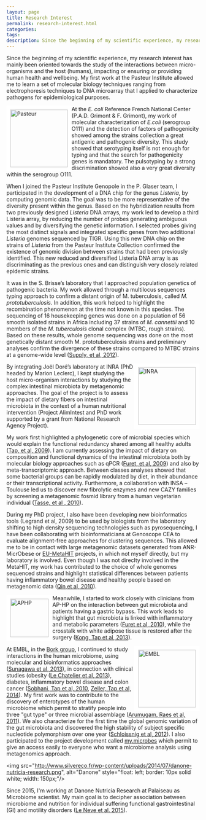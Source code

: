 ```yaml
---
layout: page
title: Research Interest
permalink: research-interest.html
categories: 
tags: 
description: Since the beginning of my scientific experience, my research interest has mainly been oriented towards the study of the interactions between micro-organisms and the host (humans), impacting or ensuring or providing human health and wellbeing.
---
```


Since the beginning of my scientific experience, my research interest has mainly been oriented towards the study of the interactions between micro-organisms and the host (humans), impacting or ensuring or providing human health and wellbeing. My first work at the Pasteur Institute allowed me to learn a set of molecular biology techniques ranging from electrophoresis techniques to DNA microarray that I applied to characterize pathogens for epidemiological purposes.

<img src="https://upload.wikimedia.org/wikipedia/fr/thumb/1/1d/Institut_Pasteur_%28logo%29.svg/1280px-Institut_Pasteur_%28logo%29.svg.png" alt="Pasteur" style="float: left; border: 10px solid white; width: 150px;"/>

At the _E. coli_ Reference French National Center (P.A.D. Grimont & F. Grimont), my work of molecular characterization of _E.coli_ (serogroup O111) and the detection of factors of pathogenicity showed among the strains collection a great antigenic and pathogenic diversity. This study showed that serotyping itself is not enough for typing and that the search for pathogenicity genes is mandatory. The pulsotyping by a strong discrimination showed also a very great diversity within the serogroup O111.

When I joined the Pasteur Institute Genopole in the P. Glaser team, I participated in the development of a DNA chip for the genus _Listeria_, by computing genomic data. The goal was to be more representative of the diversity present within the genus. Based on the hybridization results from two previously designed _Listeria_ DNA arrays, my work led to develop a third Listeria array, by reducing the number of probes generating ambiguous values and by diversifying the genetic information. I selected probes giving the most distinct signals and integrated specific genes from two additional _Listeria_ genomes sequenced by TIGR. Using this new DNA chip on the strains of _Listeria_ from the Pasteur Institute Collection confirmed the existence of genomic division between strains that had been previously identified. This new reduced and diversified Listeria DNA array is as discriminating as the previous ones and can distinguish very closely related epidemic strains.

It was in the S. Brisse’s laboratory that I approached population genetics of pathogenic bacteria. My work allowed through a multilocus sequences typing approach to confirm a distant origin of M. tuberculosis, called _M. prototuberculosis_. In addition, this work helped to highlight the recombination phenomenon at the time not known in this species. The sequencing of 16 housekeeping genes was done on a population of 56 smooth isolated strains in Africa including 37 strains of _M. cannettii_ and 10 members of the _M. tuberculosis_ clonal complex (MTBC, rough strains). Based on these results, whole genome sequencing was done on the most genetically distant smooth M. prototuberculosis strains and preliminary analyses confirm the divergence of these strains compared to MTBC strains at a genome-wide level ([Supply, et al, 2012](http://www.nature.com/ng/journal/v45/n2/full/ng.2517.html)).

<img src="https://upload.wikimedia.org/wikipedia/fr/d/d4/INRA_logo.jpg" alt="INRA" style="float: right; border: 10px solid white; width: 150px;"/>

By integrating Joël Doré’s laboratory at INRA (PhD headed by Marion Leclerc), I kept studying the host micro-organism interactions by studying the complex intestinal microbiota by metagenomic approaches. The goal of the project is to assess the impact of dietary fibers on intestinal microbiota in the context of a human nutritional intervention (Project AlimIntest and PhD work supported by a grant from National Research Agency Project).

My work first highlighted a phylogenetic core of microbial species which would explain the functional redundancy shared among all healthy adults ([Tap, et al, 2009](http://www.ncbi.nlm.nih.gov/pubmed/19601958)). I am currently assessing the impact of dietary on composition and functional dynamics of the intestinal microbiota both by molecular biology approaches such as qPCR ([Furet, et al, 2009](http://www.ncbi.nlm.nih.gov/pubmed/19302550)) and also by meta-transcriptomic approach. Between classes analyses showed that some bacterial groups can be rapidly modulated by diet, in their abundance or their transcriptional activity. Furthermore, a collaboration with INSA –Toulouse led us to discover new fibrolytic enzymes and new CAZY families by screening a metagenomic fosmid library from a human vegetarian individual ([Tasse, et al , 2010](http://www.ncbi.nlm.nih.gov/pubmed/20841432)).

During my PhD project, I also have been developing new bioinformatics tools (Legrand et al, 2009) to be used by biologists from the laboratory shifting to high density sequencing technologies such as pyrosequencing, I have been collaborating with bioinformaticians at Genoscope CEA to evaluate alignment-free approaches for clustering sequences. This allowed me to be in contact with large metagenomic datasets generated from ANR-MicrObese or [EU-MetaHIT](http://www.metahit.eu/) projects, in which not myself directly, but my laboratory is involved. Even though I was not direclty involved in the MetaHIT, my work has contributed to the choice of whole genomes sequenced strains and highlight statistical differences between patients having inflammatory bowel disease and healthy people based on metagenomic data ([Qin,et al, 2010](http://www.ncbi.nlm.nih.gov/pubmed/20203603)).

<img src="https://upload.wikimedia.org/wikipedia/fr/8/81/Logo_AP-H%C3%B4pitaux_de_Paris.gif" alt="APHP" style="float: left; border: 10px solid white; width: 100px;"/>

Meanwhile, I started to work closely with clinicians from AP-HP on the interaction between gut microbiota and patients having a gastric bypass. This work leads to highlight that gut microbiota is linked with inflammatory and metabolic parameters ([Furet et al, 2010](http://www.ncbi.nlm.nih.gov/pubmed/20876719)), while the crosstalk with white adipose tissue is restored after the surgery ([Kong, Tap et al, 2013](http://www.ncbi.nlm.nih.gov/pubmed/23719559)).

<img src="https://upload.wikimedia.org/wikipedia/en/thumb/b/b1/EMBL_logo.svg/1280px-EMBL_logo.svg.png" alt="EMBL" style="float: right; border: 10px solid white; width: 150px;"/>

At EMBL, in the [Bork group](http://bork.embl.de/), I continued to study interactions in the human microbiome, using molecular and bioinformatics approaches ([Sunagawa et al, 2013](http://www.ncbi.nlm.nih.gov/pubmed/24141494)), in connection with clinical studies (obesity ([Le Chatelier et al, 2013](http://www.ncbi.nlm.nih.gov/pubmed/23985870)), diabetes, inflammatory bowel disease and colon cancer ([Sobhani, Tap et al, 2010](http://www.ncbi.nlm.nih.gov/pubmed/21297998), [Zeller, Tap et al, 2014](http://bit.ly/crcmicrob)). My first work was to contribute to the discovery of enterotypes of the human microbiome which permit to stratify people into three "gut type" or three microbial assemblage ([Arumugam, Raes et al, 2011](http://www.nature.com/nature/journal/v473/n7346/full/nature09944.html)). We also characterize for the first time the global genomic variation of the gut microbiota and discovered the high stability of subject specific nucleotide polymorphism over one year ([Schloissnig et al, 2012](http://www.nature.com/nature/journal/v493/n7430/abs/nature11711.html)). I also participated to the project development called [my.microbes](http://my.microbes.eu/) which permit to give an access easily to everyone who want a microbiome analysis using metagenomics approach.

<img src="http://www.silvereco.fr/wp-content/uploads/2014/07/danone-nutricia-research.png", alt="Danone" style="float: left; border: 10px solid white; width: 150px;"/>

Since 2015, I'm working at Danone Nutricia Research at Palaiseau as Microbiome scientist. My main goal is to decipher association between microbiome and nutrition for individual suffering functional gastrointestinal (GI) and motility disorders ([Le Neve et al. 2015](http://www.ncbi.nlm.nih.gov/pubmed/26492847)).


